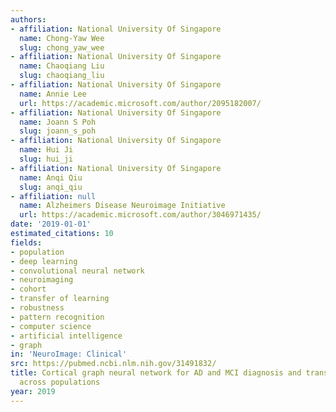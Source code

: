 ```yaml
---
authors:
- affiliation: National University Of Singapore
  name: Chong-Yaw Wee
  slug: chong_yaw_wee
- affiliation: National University Of Singapore
  name: Chaoqiang Liu
  slug: chaoqiang_liu
- affiliation: National University Of Singapore
  name: Annie Lee
  url: https://academic.microsoft.com/author/2095182007/
- affiliation: National University Of Singapore
  name: Joann S Poh
  slug: joann_s_poh
- affiliation: National University Of Singapore
  name: Hui Ji
  slug: hui_ji
- affiliation: National University Of Singapore
  name: Anqi Qiu
  slug: anqi_qiu
- affiliation: null
  name: Alzheimers Disease Neuroimage Initiative
  url: https://academic.microsoft.com/author/3046971435/
date: '2019-01-01'
estimated_citations: 10
fields:
- population
- deep learning
- convolutional neural network
- neuroimaging
- cohort
- transfer of learning
- robustness
- pattern recognition
- computer science
- artificial intelligence
- graph
in: 'NeuroImage: Clinical'
src: https://pubmed.ncbi.nlm.nih.gov/31491832/
title: Cortical graph neural network for AD and MCI diagnosis and transfer learning
  across populations
year: 2019
---
```

